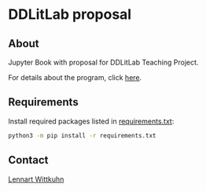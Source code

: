 # DDLitLab proposal

## About

Jupyter Book with proposal for DDLitLab Teaching Project.

For details about the program, click [here](https://www.isa.uni-hamburg.de/ddlitlab/data-literacy-lehrlabor/projektfoerderung.html).

## Requirements

Install required packages listed in [requirements.txt](requirements.txt):

```bash
python3 -m pip install -r requirements.txt
```

## Contact

[Lennart Wittkuhn](mailto:wittkuhn@mpib-berlin.mpg.de)
